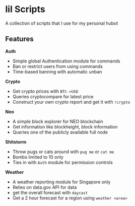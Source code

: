 # lil Scripts

A collection of scripts that I use for my personal hubot

## Features

**Auth**

- Simple global Authentication module for commands
- Ban or restrict users from using commands
- Time-based banning with automatic unban

**Crypto**

- Get crypto prices with `BTC->USD`
- Queries cryptocompare for latest price
- Construct your own crypto report and get it with `!crypto`

**Neo**

- A simple block explorer for NEO blockchain
- Get information like blockheight, block information
- Queries one of the publicly available full node

**Shitstorm**

- Throw pugs or cats around with `pug me` or `cat me`
- Bombs limited to 10 only
- Ties in with `Auth` module for permission controls

**Weather**

- A weather reporting module for Singapore only
- Relies on data.gov API for data
- get the overall forecast with `daycast`
- Get a 2 hour forecast for a region using `weather <area>`

